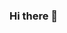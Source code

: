 ### Hi there 👋

<!--
**Jorge96273/Jorge96273** is a ✨ _special_ ✨ repository because its `README.md` (this file) appears on your GitHub profile.

Here are some ideas to get you started:

- 🔭 I’m currently working on getting my computer science degree
- 🌱 I’m currently learning to balance life
- 👯 I’m looking to collaborate on anything 
- 🤔 I’m looking for help with balancing life
- 💬 Ask me about nutrition
- 📫 How to reach me: Email me at jorge.ayalavalenzuela@outlook.com
- 😄 Pronouns: He/Him
- ⚡ Fun fact: Cereal is a soup
-->
